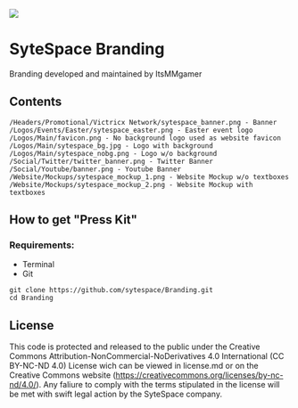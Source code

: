 ![](header.png)

# SyteSpace Branding
Branding developed and maintained by ItsMMgamer

## Contents
```
/Headers/Promotional/Victricx Network/sytespace_banner.png - Banner
/Logos/Events/Easter/sytespace_easter.png - Easter event logo
/Logos/Main/favicon.png - No background logo used as website favicon
/Logos/Main/sytespace_bg.jpg - Logo with background
/Logos/Main/sytespace_nobg.png - Logo w/o background
/Social/Twitter/twitter_banner.png - Twitter Banner
/Social/Youtube/banner.png - Youtube Banner
/Website/Mockups/sytespace_mockup_1.png - Website Mockup w/o textboxes
/Website/Mockups/sytespace_mockup_2.png - Website Mockup with textboxes
```
## How to get "Press Kit"
### Requirements:
* Terminal
* Git

```
git clone https://github.com/sytespace/Branding.git
cd Branding
```

## License
This code is protected and released to the public under the Creative Commons Attribution-NonCommercial-NoDerivatives 4.0 International (CC BY-NC-ND 4.0) License wich can be viewed in license.md or on the Creative Commons website (https://creativecommons.org/licenses/by-nc-nd/4.0/). Any faliure to comply with the terms stipulated in the license will be met with swift legal action by the SyteSpace company.
